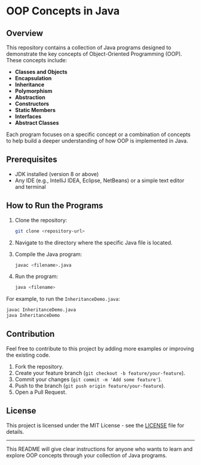 

# OOP Concepts in Java

## Overview

This repository contains a collection of Java programs designed to demonstrate the key concepts of Object-Oriented Programming (OOP). These concepts include:

- **Classes and Objects**
- **Encapsulation**
- **Inheritance**
- **Polymorphism**
- **Abstraction**
- **Constructors**
- **Static Members**
- **Interfaces**
- **Abstract Classes**

Each program focuses on a specific concept or a combination of concepts to help build a deeper understanding of how OOP is implemented in Java.

## Prerequisites

- JDK installed (version 8 or above)
- Any IDE (e.g., IntelliJ IDEA, Eclipse, NetBeans) or a simple text editor and terminal

## How to Run the Programs

1. Clone the repository:
    ```bash
    git clone <repository-url>
    ```
   
2. Navigate to the directory where the specific Java file is located.
   
3. Compile the Java program:
    ```bash
    javac <filename>.java
    ```

4. Run the program:
    ```bash
    java <filename>
    ```

For example, to run the `InheritanceDemo.java`:
```bash
javac InheritanceDemo.java
java InheritanceDemo
```

## Contribution

Feel free to contribute to this project by adding more examples or improving the existing code.

1. Fork the repository.
2. Create your feature branch (`git checkout -b feature/your-feature`).
3. Commit your changes (`git commit -m 'Add some feature'`).
4. Push to the branch (`git push origin feature/your-feature`).
5. Open a Pull Request.

## License

This project is licensed under the MIT License - see the [LICENSE](LICENSE) file for details.

---

This README will give clear instructions for anyone who wants to learn and explore OOP concepts through your collection of Java programs.
